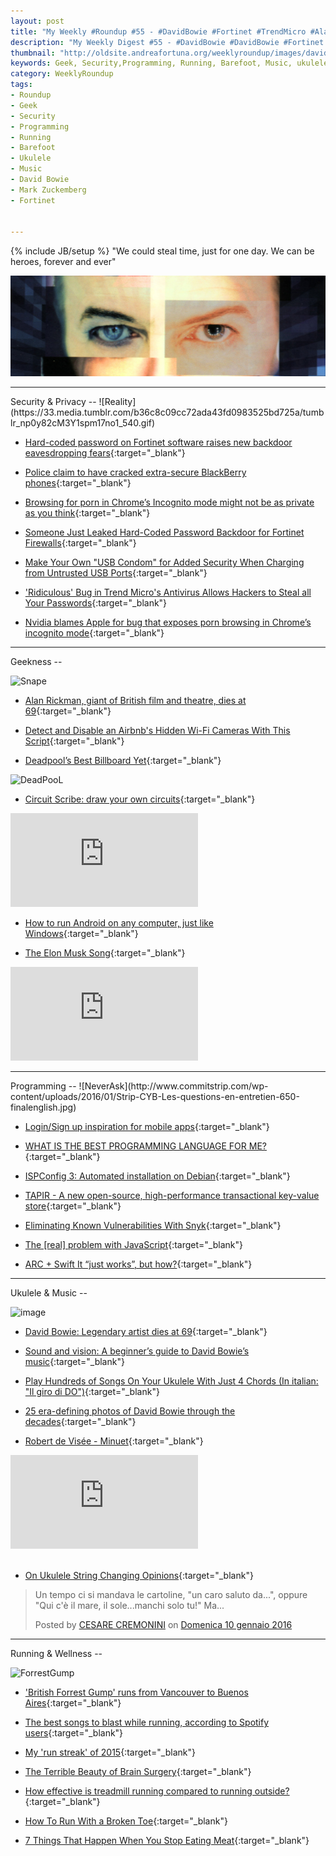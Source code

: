 ```yaml
---
layout: post
title: "My Weekly #Roundup #55 - #DavidBowie #Fortinet #TrendMicro #AlanRickman"
description: "My Weekly Digest #55 - #DavidBowie #DavidBowie #Fortinet #TrendMicro #BlackBerry #AlanRickman"
thumbnail: "http://oldsite.andreafortuna.org/weeklyroundup/images/david-bowie.jpg"
keywords: Geek, Security,Programming, Running, Barefoot, Music, ukulele, transcription, tabs, Alan Rickman, David Bowie, Fortinet, Run streak, BlackBerry
category: WeeklyRoundup
tags: 
- Roundup
- Geek
- Security
- Programming
- Running
- Barefoot
- Ukulele
- Music
- David Bowie
- Mark Zuckemberg
- Fortinet


---
```

{% include JB/setup %}
"We could steal time, just for one day. We can be heroes, forever and ever"

![image](/weeklyroundup/images/david-bowie.jpg)
<!-- more -->
<hr/>
Security & Privacy
--
![Reality](https://33.media.tumblr.com/b36c8c09cc72ada43fd0983525bd725a/tumblr_np0y82cM3Y1spm17no1_540.gif)

- [Hard-coded password on Fortinet software raises new backdoor eavesdropping fears](http://arstechnica.com/security/2016/01/et-tu-fortinet-hard-coded-password-raises-new-backdoor-eavesdropping-fears/){:target="_blank"}

- [Police claim to have cracked extra-secure BlackBerry phones](http://www.engadget.com/2016/01/11/police-claim-to-read-secure-blackberry-data/){:target="_blank"}

- [Browsing for porn in Chrome’s Incognito mode might not be as private as you think](http://thenextweb.com/google/2016/01/13/browsing-for-porn-in-chromes-incognito-mode-might-not-be-as-private-as-you-think/){:target="_blank"}

- [Someone Just Leaked Hard-Coded Password Backdoor for Fortinet Firewalls](http://thehackernews.com/2016/01/fortinet-firewall-password-hack.html){:target="_blank"}

- [Make Your Own "USB Condom" for Added Security When Charging from Untrusted USB Ports](http://lifehacker.com/make-your-own-usb-condom-for-added-security-when-char-1751213671){:target="_blank"}

- ['Ridiculous' Bug in Trend Micro's Antivirus Allows Hackers to Steal all Your Passwords](http://thehackernews.com/2016/01/free-antivirus-hacking.html){:target="_blank"}

- [Nvidia blames Apple for bug that exposes porn browsing in Chrome’s incognito mode](http://venturebeat.com/2016/01/13/nvidia-blames-apple-for-bug-that-exposes-porn-browsing-in-chromes-incognito-mode/){:target="_blank"}


<hr/>
Geekness
--

![Snape](http://45.media.tumblr.com/tumblr_mb39x9GSAi1rzapx4o1_500.gif)

- [Alan Rickman, giant of British film and theatre, dies at 69](http://www.theguardian.com/film/2016/jan/14/alan-rickman-giant-of-british-film-and-theatre-dies-at-69){:target="_blank"}

- [Detect and Disable an Airbnb's Hidden Wi-Fi Cameras With This Script](http://lifehacker.com/detect-and-disable-an-airbnbs-hidden-wi-fi-cameras-with-1752817084){:target="_blank"}

- [Deadpool’s Best Billboard Yet](http://www.geeksaresexy.net/2016/01/13/deadpools-best-poster-yet/){:target="_blank"}

![DeadPooL](http://www.geeksaresexy.net/wp-content/uploads/2016/01/deadpool.jpg)

- [Circuit Scribe: draw your own circuits](http://www.electroninks.com/){:target="_blank"}

<div class="video-container">
<iframe src="https://www.youtube.com/embed/iACOQdR7euc" frameborder="0" allowfullscreen></iframe>
</div>

- [How to run Android on any computer, just like Windows](http://bgr.com/2016/01/10/android-windows-pc-mac-remix-os/){:target="_blank"}

- [The Elon Musk Song](http://www.geeksaresexy.net/2016/01/09/the-elan-musk-song/){:target="_blank"}

<div class="video-container">
<iframe src="https://www.youtube.com/embed/EoyFFxCtfXo" frameborder="0" allowfullscreen></iframe>
</div>



<hr/>
Programming
--
![NeverAsk](http://www.commitstrip.com/wp-content/uploads/2016/01/Strip-CYB-Les-questions-en-entretien-650-finalenglish.jpg)

- [Login/Sign up inspiration for mobile apps](https://medium.com/muzli-design-inspiration/login-sign-up-inspiration-for-mobile-apps-aeff34090bbd#.5bl9rbdmu){:target="_blank"}

- [WHAT IS THE BEST PROGRAMMING LANGUAGE FOR ME?](http://www.bestprogramminglanguagefor.me/){:target="_blank"}

- [ISPConfig 3: Automated installation on Debian](https://www.howtoforge.com/tutorial/ispconfig-install-script-debian/){:target="_blank"}

- [TAPIR - A new open-source, high-performance transactional key-value store](https://github.com/UWSysLab/tapir){:target="_blank"}

- [Eliminating Known Vulnerabilities With Snyk](https://www.smashingmagazine.com/2016/01/eliminating-known-security-vulnerabilities-with-snyk/){:target="_blank"}

- [The [real] problem with JavaScript](https://medium.com/unhandled-exception/the-real-problem-with-javascript-6b78cad97b6e#.11nlxhhgt){:target="_blank"}

- [ARC + Swift It “just works”, but how?](https://medium.com/the-traveled-ios-developers-guide/arc-swift-d323535baecb#.if9xnu2vm){:target="_blank"}


<hr/>
Ukulele & Music
--

![image](http://rack.0.mshcdn.com/media/ZgkyMDE2LzAxLzExLzM2L2V6Z2lmLmNvbW9wLjM2NDVjLmdpZgpwCXRodW1iCTEyMDB4OTYwMD4/6ca27068/335/ezgif.com-optimize-18.gif)

- [David Bowie: Legendary artist dies at 69](http://arstechnica.co.uk/the-multiverse/2016/01/david-bowie-legendary-artist-dies-at-69/){:target="_blank"}

- [Sound and vision: A beginner’s guide to David Bowie’s music](http://bgr.com/2016/01/11/david-bowie-remembered-best-songs/){:target="_blank"}

- [Play Hundreds of Songs On Your Ukulele With Just 4 Chords (In italian: "Il giro di DO")](http://ukulelego.com/lessons/play-hundreds-songs-ukulele-just-4-chords/){:target="_blank"}

- [25 era-defining photos of David Bowie through the decades](http://mashable.com/2016/01/11/david-bowie-photos/){:target="_blank"}

- [Robert de Visée - Minuet](http://oldsite.andreafortuna.org/ukulele/2016/01/11/robert-de-visee-menuet/){:target="_blank"}

<div class="video-container">
<iframe src="https://www.youtube.com/embed/Qt1JNDUpNss" frameborder="0" allowfullscreen></iframe>
</div>

<br>

- [On Ukulele String Changing Opinions](http://www.gotaukulele.com/2016/01/on-ukulele-string-changing-opinions.html){:target="_blank"}

<div class="fb-post" data-href="https://www.facebook.com/cesarecremoniniufficiale/videos/10153305595845222/" data-width="500"><div class="fb-xfbml-parse-ignore"><blockquote cite="https://www.facebook.com/cesarecremoniniufficiale/videos/10153305595845222/"><p>Un tempo ci si mandava le cartoline, &quot;un caro saluto da...&quot;, oppure &quot;Qui c&#039;&#xe8; il mare, il sole...manchi solo tu!&quot; Ma...</p>Posted by <a href="https://www.facebook.com/cesarecremoniniufficiale/">CESARE CREMONINI</a> on&nbsp;<a href="https://www.facebook.com/cesarecremoniniufficiale/videos/10153305595845222/">Domenica 10 gennaio 2016</a></blockquote></div></div>

<hr/>
Running & Wellness
--

![ForrestGump](https://s-media-cache-ak0.pinimg.com/736x/56/56/35/5656350041d7879c365008417c07dac0.jpg)

- ['British Forrest Gump' runs from Vancouver to Buenos Aires](http://www.telegraph.co.uk/news/uknews/12091958/British-Forrest-Gump-runs-from-Vancouver-to-Buenos-Aires.html){:target="_blank"}

- [The best songs to blast while running, according to Spotify users](http://uk.businessinsider.com/best-workout-songs-on-spotify-2016-1?utm_source=feedburner&%3Butm_medium=referral&utm_medium=feed&utm_campaign=Feed%3A+businessinsider+%28Business+Insider%29?r=US&IR=T){:target="_blank"}

- [My 'run streak' of 2015](http://oldsite.andreafortuna.org/running/2016/01/13/run-streak/){:target="_blank"}

- [The Terrible Beauty of Brain Surgery](http://www.nytimes.com/2016/01/03/magazine/karl-ove-knausgaard-on-the-terrible-beauty-of-brain-surgery.html){:target="_blank"}

- [How effective is treadmill running compared to running outside?](http://www.runnersworld.co.uk/training/how-effective-is-treadmill-running-compared-to-running-outside/14418.html){:target="_blank"}

- [How To Run With a Broken Toe](http://runeatrepeat.com/2016/01/11/how-to-run-with-a-broken-toe/){:target="_blank"}

- [7 Things That Happen When You Stop Eating Meat](http://www.forksoverknives.com/7-things-that-happen-when-you-stop-eating-meat/){:target="_blank"}




